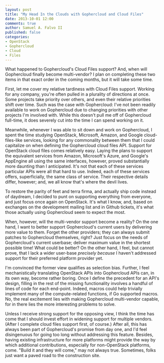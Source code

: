 ```yaml
---
layout: post
title: "My Head In the Clouds with Gophercloud and Cloud Files"
date: 2013-10-01 12:00
comments: true
author: Samuel A. Falvo II
published: false
categories: 
- OpenStack
- Gophercloud
- Cloud
- Files
---
```


What happened to Gophercloud's Cloud Files support?
And, when will Gophercloud finally become multi-vendor?
I plan on completing these two items in that exact order
in the coming months, but
it will take some time.

<!-- more -->

First, let me cover my relative tardiness with Cloud Files support.
Working for any company, you're often pulled in a plurality of directions at once.
Some projects take priority over others, and even their relative priorities shift over time.
Such was the case with Gophercloud:
I've not been readily available to work on Gophercloud due to changing priorities with other projects I'm involved with.
While this doesn't pull me off of Gophercloud full-time,
it does severely cut into the time I can spend working on it.

Meanwhile, whenever I was able to sit down and work on Gophercloud,
I spent the time studying OpenStack, Microsoft, Amazon, and Google cloud-files-like services,
looking for any commonality between them that I could capitalize on when defining the Gophercloud cloud files API.
Support for OpenStack cloud files comes relatively easy.
Laying the plans to support the equivalent services from Amazon, Microsoft's Azure, and Google's AppEngine all using the same interfaces, however,
proved substantially more daunting than I anticipated.
It's not that each of these services particular APIs were all that hard to use.
Indeed, each of these services offers, superficially, the same class of service.
Their respective details differ, however; and, we all know that's where the devil lives.

To restore the parity of feet and terra firma,
and actually ship code instead of daydream,
I decided to punt on supporting everything from everyone,
and just focus once again on OpenStack.
It's what I know, and,
based on exchanges on the development mailing list and in Github tickets,
it's what those actually using Gophercloud seem to expect the most.

When, however, will the multi-vendor support become a reality?
On the one hand, I want to better support Gophercloud's current users by delivering more value to them.
Forget the other providers; they can always submit patches to Gophercloud themselves, right?
Just focus on the needs of Gophercloud's current userbase; deliver maximum value in the shortest possible time!
What could be better?
On the other hand, I feel, but cannot prove,
that I lack a wider user-base *precisely because* I haven't addressed support for their preferred platform provider yet.

I'm convinced the former view qualifies as selection bias.
Further, I feel mechanistically translating OpenStack APIs into Gophercloud APIs can,
in its own way, become rather boring.
Once I define the precedent for an API's design,
filling in the rest of the missing functionality involves a handful of lines of code for each end-point.
Indeed, macros could help trivially implement many of the compute-related functions,
if Go supported macros.
No, the real excitement lies with making Gophercloud multi-vendor capable,
for in there lies the more interesting problems to solve.

Unless I receive strong support for the opposing view,
I think the time has come that I should invest effort in widening support for multiple vendors.
(After I complete cloud files support first, of course.)
After all, this has always been part of Gophercloud's promise from day one,
and I'd feel disingenuous for going too long without addressing this feature.
Besides, having existing infrastructure for more platforms might provide the way by which additional contributions,
especially for non-OpenStack platforms, come.
"Build it and they will come," may not always true.
Sometimes, folks just want a paved road to the construction site.

